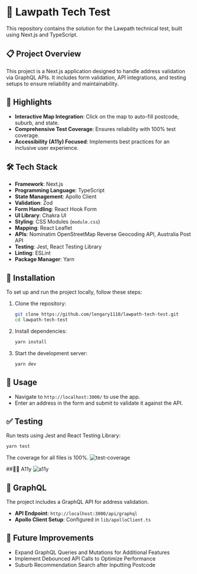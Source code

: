 # 🚀 Lawpath Tech Test

This repository contains the solution for the Lawpath technical test, built using Next.js and TypeScript.

## 📋 Project Overview

This project is a Next.js application designed to handle address validation via GraphQL APIs. It includes form validation, API integrations, and testing setups to ensure reliability and maintainability.

## 🌟 Highlights
- **Interactive Map Integration**: Click on the map to auto-fill postcode, suburb, and state.
- **Comprehensive Test Coverage**: Ensures reliability with 100% test coverage.
- **Accessibility (A11y) Focused**: Implements best practices for an inclusive user experience.

## 🛠️ Tech Stack

- **Framework**: Next.js
- **Programming Language**: TypeScript
- **State Management**: Apollo Client
- **Validation**: Zod
- **Form Handling**: React Hook Form
- **UI Library**: Chakra UI
- **Styling**: CSS Modules (`module.css`)
- **Mapping**: React Leaflet
- **APIs**: Nominatim OpenStreetMap Reverse Geocoding API, Australia Post API
- **Testing**: Jest, React Testing Library
- **Linting**: ESLint
- **Package Manager**: Yarn

## 🔧 Installation

To set up and run the project locally, follow these steps:

1. Clone the repository:

   ```sh
   git clone https://github.com/lengary1110/lawpath-tech-test.git
   cd lawpath-tech-test
   ```

2. Install dependencies:

   ```sh
   yarn install
   ```

3. Start the development server:
 
   ```sh
   yarn dev
   ```

## 📖 Usage

- Navigate to `http://localhost:3000/` to use the app.
- Enter an address in the form and submit to validate it against the API.

## ✅ Testing

Run tests using Jest and React Testing Library:

```sh
yarn test
```

The coverage for all files is 100%.
![test-coverage](https://github.com/user-attachments/assets/cd8ab414-4590-45de-953d-4ac6187fb55f)

##🧑‍🦯 A11y
![a11y](https://github.com/user-attachments/assets/80813ac2-8444-4dfa-a6c4-9e2869335730)

## 🔗 GraphQL

The project includes a GraphQL API for address validation.

- **API Endpoint**: `http://localhost:3000/api/graphql`
- **Apollo Client Setup**: Configured in `lib/apolloClient.ts`

## 🔮 Future Improvements

- Expand GraphQL Queries and Mutations for Additional Features
- Implement Debounced API Calls to Optimize Performance
- Suburb Recommendation Search after Inputting Postcode
